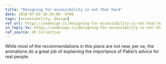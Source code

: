 ```yaml
---
title: "Designing for accessibility is not that hard"
date: 2018-07-03 16:34:09 -0700
tags: [accessibility, design]
ref_url: https://uxdesign.cc/designing-for-accessibility-is-not-that-hard-c04cc4779d94
in_reply_to: https://uxdesign.cc/designing-for-accessibility-is-not-that-hard-c04cc4779d94
ref_source: UX Collective
---
```


While most of the recommendations in this piece are not new, per se, the animations do a great job of explaining the importance of Pablo’s advice for real people.